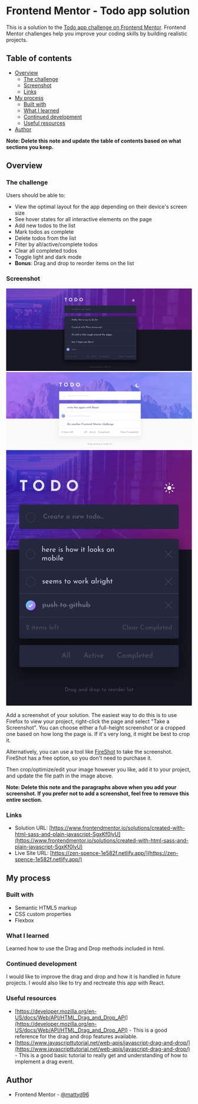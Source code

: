 # Frontend Mentor - Todo app solution

This is a solution to the [Todo app challenge on Frontend Mentor](https://www.frontendmentor.io/challenges/todo-app-Su1_KokOW). Frontend Mentor challenges help you improve your coding skills by building realistic projects. 

## Table of contents

- [Overview](#overview)
  - [The challenge](#the-challenge)
  - [Screenshot](#screenshot)
  - [Links](#links)
- [My process](#my-process)
  - [Built with](#built-with)
  - [What I learned](#what-i-learned)
  - [Continued development](#continued-development)
  - [Useful resources](#useful-resources)
- [Author](#author)

**Note: Delete this note and update the table of contents based on what sections you keep.**

## Overview

### The challenge

Users should be able to:

- View the optimal layout for the app depending on their device's screen size
- See hover states for all interactive elements on the page
- Add new todos to the list
- Mark todos as complete
- Delete todos from the list
- Filter by all/active/complete todos
- Clear all completed todos
- Toggle light and dark mode
- **Bonus**: Drag and drop to reorder items on the list

### Screenshot

![](./screenshot-desktop-dark.jpg)
![](./screenshot-desktop-light.jpg)
![](./screenshot-mobile-dark.jpg)

Add a screenshot of your solution. The easiest way to do this is to use Firefox to view your project, right-click the page and select "Take a Screenshot". You can choose either a full-height screenshot or a cropped one based on how long the page is. If it's very long, it might be best to crop it.

Alternatively, you can use a tool like [FireShot](https://getfireshot.com/) to take the screenshot. FireShot has a free option, so you don't need to purchase it. 

Then crop/optimize/edit your image however you like, add it to your project, and update the file path in the image above.

**Note: Delete this note and the paragraphs above when you add your screenshot. If you prefer not to add a screenshot, feel free to remove this entire section.**

### Links

- Solution URL: [https://www.frontendmentor.io/solutions/created-with-html-sass-and-plain-javascript-SgxKf0lyU](https://www.frontendmentor.io/solutions/created-with-html-sass-and-plain-javascript-SgxKf0lyU)
- Live Site URL: [https://zen-spence-1e582f.netlify.app/](https://zen-spence-1e582f.netlify.app/)

## My process

### Built with

- Semantic HTML5 markup
- CSS custom properties
- Flexbox

### What I learned

Learned how to use the Drag and Drop methods included in html.

### Continued development

I would like to improve the drag and drop and how it is handled in future projects. I would also like to try and rectreate this app with React.


### Useful resources

- [https://developer.mozilla.org/en-US/docs/Web/API/HTML_Drag_and_Drop_API](https://developer.mozilla.org/en-US/docs/Web/API/HTML_Drag_and_Drop_API) - This is a good reference for the drag and drop features available.
- [https://www.javascripttutorial.net/web-apis/javascript-drag-and-drop/](https://www.javascripttutorial.net/web-apis/javascript-drag-and-drop/) - This is a good basic tutorial to really get and understanding of how to implement a drag event.


## Author

- Frontend Mentor - [@mattyd96](https://www.frontendmentor.io/profile/mattyd96)

